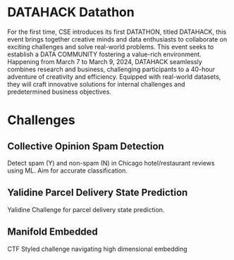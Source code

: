# DATAHACK Datathon
For the first time, CSE introduces its first DATATHON, titled DATAHACK, this event brings together creative minds and data enthusiasts to collaborate on exciting challenges and solve real-world problems. This event seeks to establish a DATA COMMUNITY fostering a value-rich environment. Happening from March 7 to March 9, 2024, DATAHACK seamlessly combines research and business, challenging participants to a 40-hour adventure of creativity and efficiency. Equipped with real-world datasets, they will craft innovative solutions for internal challenges and predetermined business objectives.

# Challenges
## Collective Opinion Spam Detection
Detect spam (Y) and non-spam (N) in Chicago hotel/restaurant reviews using ML. Aim for accurate classification.
## Yalidine Parcel Delivery State Prediction
Yalidine Challenge for parcel delivery state prediction.
## Manifold Embedded
CTF Styled challenge navigating high dimensional embedding
